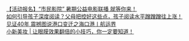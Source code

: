   
[【活动报名】“市民影院” 暑期公益电影联播 就等你来！](http://www.dianyue.me/archives/234/jfk2tqh08nx6ocy8/)  
[如何引导孩子深度阅读？父母把控好这些点，孩子阅读水平蹭蹭蹭往上涨！](http://www.dianyue.me/archives/201/0d8ywdsb4rqaxv16/)  
[见证40年 震撼图说港口变迁之海口港丨航运界](http://www.dianyue.me/archives/328/nzhag08zrcd8ukk7/)  
[小新美妆 | 让眼膜效果翻倍的小技巧，你一定要知道！](http://www.dianyue.me/archives/913/0r0gh36xlphg9ywc/)